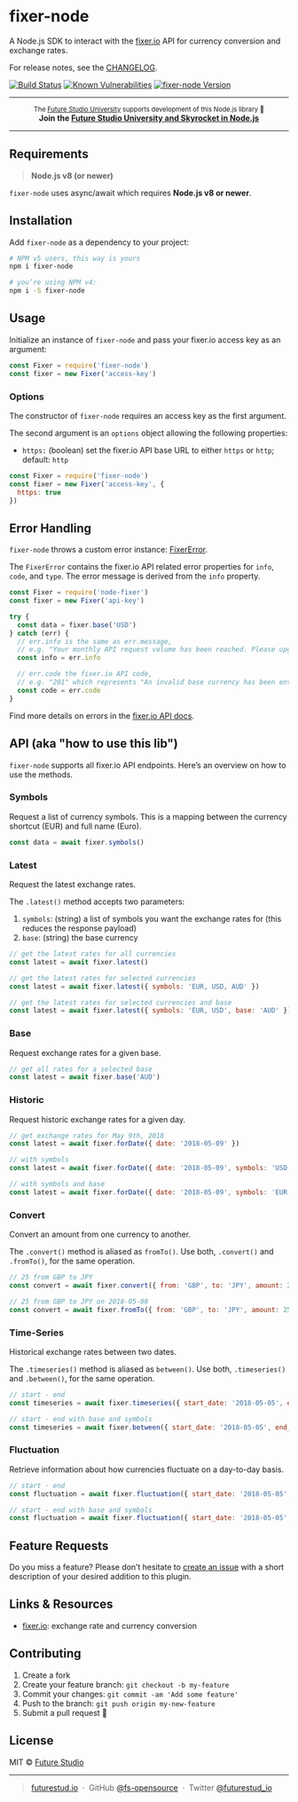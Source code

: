 # fixer-node

A Node.js SDK to interact with the [fixer.io](https://fixer.io) API for currency conversion and exchange rates.

For release notes, see the [CHANGELOG](https://github.com/fs-opensource/fixer-node/blob/master/CHANGELOG.md).


<p align="left">
    <a href="https://travis-ci.org/fs-opensource/fixer-node"><img src="https://camo.githubusercontent.com/9f56ef242c6f588f74f39f0bd61c1acd34d853af/68747470733a2f2f7472617669732d63692e6f72672f66732d6f70656e736f757263652f686170692d67656f2d6c6f636174652e7376673f6272616e63683d6d6173746572" alt="Build Status" data-canonical-src="https://travis-ci.org/fs-opensource/fixer-node.svg?branch=master" style="max-width:100%;"></a>
    <a href="https://snyk.io/test/github/fs-opensource/fixer-node"><img src="https://snyk.io/test/github/fs-opensource/fixer-node/badge.svg" alt="Known Vulnerabilities" data-canonical-src="https://snyk.io/test/github/fs-opensource/fixer-node" style="max-width:100%;"></a>
    <a href="https://www.npmjs.com/package/fixer-node"><img src="https://img.shields.io/npm/v/fixer-node.svg" alt="fixer-node Version" data-canonical-src="https://img.shields.io/npm/v/fixer-node.svg" style="max-width:100%;"></a>
</p>

------

<p align="center"><sup>The <a href="https://futurestud.io">Future Studio University</a> supports development of this Node.js library 🚀</sup>
<br><b>
Join the <a href="https://futurestud.io/university">Future Studio University and Skyrocket in Node.js</a></b>
</p>

------


## Requirements
> **Node.js v8 (or newer)**

`fixer-node` uses async/await which requires **Node.js v8 or newer**.


## Installation
Add `fixer-node` as a dependency to your project:

```bash
# NPM v5 users, this way is yours
npm i fixer-node

# you’re using NPM v4:
npm i -S fixer-node
```


## Usage
Initialize an instance of `fixer-node` and pass your fixer.io access key as an argument:

```js
const Fixer = require('fixer-node')
const fixer = new Fixer('access-key')
```


### Options
The constructor of `fixer-node` requires an access key as the first argument.

The second argument is an `options` object allowing the following properties:

- `https:` (boolean) set the fixer.io API base URL to either `https` or `http`; default: `http`

```js
const Fixer = require('fixer-node')
const fixer = new Fixer('access-key', {
  https: true
})
```

## Error Handling
`fixer-node` throws a custom error instance: [FixerError](https://github.com/fs-opensource/fixer-node/blob/master/lib/fixer-error.js).

The `FixerError` contains the fixer.io API related error properties for `info`, `code`, and `type`.
The error message is derived from the `info` property.

```js
const Fixer = require('node-fixer')
const fixer = new Fixer('api-key')

try {
  const data = fixer.base('USD')
} catch (err) {
  // err.info is the same as err.message,
  // e.g. "Your monthly API request volume has been reached. Please upgrade your plan"
  const info = err.info

  // err.code the fixer.io API code,
  // e.g. "201" which represents "An invalid base currency has been entered."
  const code = err.code
}
```

Find more details on errors in the [fixer.io API docs](https://fixer.io/documentation#errors).


## API (aka "how to use this lib")
`fixer-node` supports all fixer.io API endpoints. Here’s an overview on how to use the methods.

### Symbols
Request a list of currency symbols.
This is a mapping between the currency shortcut (EUR) and full name (Euro).

```js
const data = await fixer.symbols()
```


### Latest
Request the latest exchange rates.

The `.latest()` method accepts two parameters:

1. `symbols`: (string) a list of symbols you want the exchange rates for (this reduces the response payload)
2. `base`: (string) the base currency

```js
// get the latest rates for all currencies
const latest = await fixer.latest()

// get the latest rates for selected currencies
const latest = await fixer.latest({ symbols: 'EUR, USD, AUD' })

// get the latest rates for selected currencies and base
const latest = await fixer.latest({ symbols: 'EUR, USD', base: 'AUD' })
```


### Base
Request exchange rates for a given base.

```js
// get all rates for a selected base
const latest = await fixer.base('AUD')
```


### Historic
Request historic exchange rates for a given day.

```js
// get exchange rates for May 9th, 2018
const latest = await fixer.forDate({ date: '2018-05-09' })

// with symbols
const latest = await fixer.forDate({ date: '2018-05-09', symbols: 'USD, EUR, AUD' })

// with symbols and base
const latest = await fixer.forDate({ date: '2018-05-09', symbols: 'EUR, AUD', base: 'USD' })
```


### Convert
Convert an amount from one currency to another.

The `.convert()` method is aliased as `fromTo()`.
Use both, `.convert()` and `.fromTo()`, for the same operation.

```js
// 25 from GBP to JPY
const convert = await fixer.convert({ from: 'GBP', to: 'JPY', amount: 25 })

// 25 from GBP to JPY on 2018-05-08
const convert = await fixer.fromTo({ from: 'GBP', to: 'JPY', amount: 25, date: '2018-05-08' })
```


### Time-Series
Historical exchange rates between two dates.

The `.timeseries()` method is aliased as `between()`.
Use both, `.timeseries()` and `.between()`, for the same operation.


```js
// start - end
const timeseries = await fixer.timeseries({ start_date: '2018-05-05', end_date: '2018-05-08' })

// start - end with base and symbols
const timeseries = await fixer.between({ start_date: '2018-05-05', end_date: '2018-05-08', symbols: 'EUR, USD', base: 'AUD' })
```


### Fluctuation
Retrieve information about how currencies fluctuate on a day-to-day basis.

```js
// start - end
const fluctuation = await fixer.fluctuation({ start_date: '2018-05-05', end_date: '2018-05-08' })

// start - end with base and symbols
const fluctuation = await fixer.fluctuation({ start_date: '2018-05-05', end_date: '2018-05-08', symbols: 'EUR, USD', base: 'AUD' })
```


## Feature Requests
Do you miss a feature? Please don’t hesitate to
[create an issue](https://github.com/fs-opensource/fixer-node/issues) with a short description of your desired addition to this plugin.


## Links & Resources

- [fixer.io](https://fixer.io): exchange rate and currency conversion


## Contributing

1.  Create a fork
2.  Create your feature branch: `git checkout -b my-feature`
3.  Commit your changes: `git commit -am 'Add some feature'`
4.  Push to the branch: `git push origin my-new-feature`
5.  Submit a pull request 🚀


## License

MIT © [Future Studio](https://futurestud.io)

---

> [futurestud.io](https://futurestud.io) &nbsp;&middot;&nbsp;
> GitHub [@fs-opensource](https://github.com/fs-opensource/) &nbsp;&middot;&nbsp;
> Twitter [@futurestud_io](https://twitter.com/futurestud_io)
